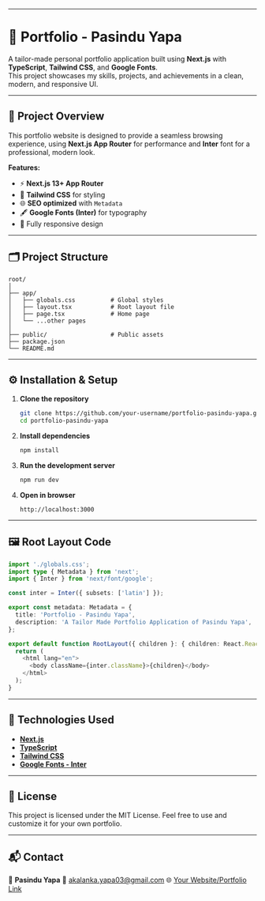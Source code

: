 

---

# 🌟 Portfolio - Pasindu Yapa

A tailor-made personal portfolio application built using **Next.js** with **TypeScript**, **Tailwind CSS**, and **Google Fonts**.  
This project showcases my skills, projects, and achievements in a clean, modern, and responsive UI.

---

## 📜 Project Overview

This portfolio website is designed to provide a seamless browsing experience, using **Next.js App Router** for performance and **Inter** font for a professional, modern look.

**Features:**
- ⚡ **Next.js 13+ App Router**
- 🎨 **Tailwind CSS** for styling
- 🌐 **SEO optimized** with `Metadata`
- 🖋 **Google Fonts (Inter)** for typography
- 📱 Fully responsive design

---

## 🗂 Project Structure

````
root/
│
├── app/
│   ├── globals.css          # Global styles
│   ├── layout.tsx           # Root layout file
│   ├── page.tsx             # Home page
│   └── ...other pages
│
├── public/                  # Public assets
├── package.json
└── README.md
````

---

## ⚙️ Installation & Setup

1. **Clone the repository**

   ```bash
   git clone https://github.com/your-username/portfolio-pasindu-yapa.git
   cd portfolio-pasindu-yapa
   ```

2. **Install dependencies**

   ```bash
   npm install
   ```

3. **Run the development server**

   ```bash
   npm run dev
   ```

4. **Open in browser**

   ```
   http://localhost:3000
   ```

---

## 🖼 Root Layout Code

```typescript
import './globals.css';
import type { Metadata } from 'next';
import { Inter } from 'next/font/google';

const inter = Inter({ subsets: ['latin'] });

export const metadata: Metadata = {
  title: 'Portfolio - Pasindu Yapa',
  description: 'A Tailor Made Portfolio Application of Pasindu Yapa',
};

export default function RootLayout({ children }: { children: React.ReactNode }) {
  return (
    <html lang="en">
      <body className={inter.className}>{children}</body>
    </html>
  );
}
```

---

## 🚀 Technologies Used

* **[Next.js](https://nextjs.org/)**
* **[TypeScript](https://www.typescriptlang.org/)**
* **[Tailwind CSS](https://tailwindcss.com/)**
* **[Google Fonts - Inter](https://fonts.google.com/specimen/Inter)**

---

## 📄 License

This project is licensed under the MIT License.
Feel free to use and customize it for your own portfolio.

---

## 📬 Contact

👤 **Pasindu Yapa**
📧 [akalanka.yapa03@gmail.com](mailto:akalanka.yapa03@gmail.com)
🌐 [Your Website/Portfolio Link](https://yourwebsite.com)

